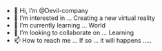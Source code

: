 - 👋 Hi, I’m @Devil-company
- 👀 I’m interested in ... Creating a new virtual reality     
- 🌱 I’m currently learning ... World 
- 💞️ I’m looking to collaborate on ... Learning
- 📫 How to reach me ... If so ... it will happens .....

<!---
Devil-company/Devil-company is a ✨ special ✨ repository because its `README.md` (this file) appears on your GitHub profile.
You can click the Preview link to take a look at your changes.
--->
